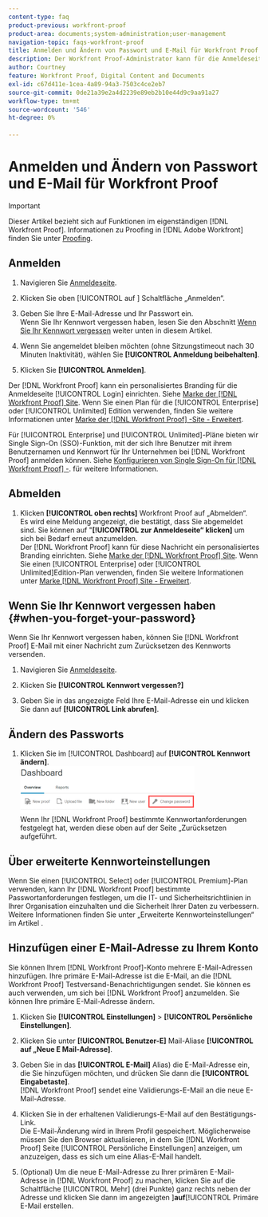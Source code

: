 ```yaml
---
content-type: faq
product-previous: workfront-proof
product-area: documents;system-administration;user-management
navigation-topic: faqs-workfront-proof
title: Anmelden und Ändern von Passwort und E-Mail für Workfront Proof
description: Der Workfront Proof-Administrator kann für die Anmeldeseite ein personalisiertes Branding einrichten. Siehe Workfront Proof-Website mit Branding. Wenn Sie einen Plan für Unternehmen oder eine unbegrenzte Edition verwenden, finden Sie weitere Informationen unter Brand Workfront Proof-Site - Erweitert .
author: Courtney
feature: Workfront Proof, Digital Content and Documents
exl-id: c67d411e-1cea-4a89-94a3-7503c4ce2eb7
source-git-commit: 0de21a39e2a4d2239e89eb2b10e44d9c9aa91a27
workflow-type: tm+mt
source-wordcount: '546'
ht-degree: 0%

---
```


# Anmelden und Ändern von Passwort und E-Mail für Workfront Proof

>[!IMPORTANT]
>
>Dieser Artikel bezieht sich auf Funktionen im eigenständigen [!DNL Workfront Proof]. Informationen zu Proofing in [!DNL Adobe Workfront] finden Sie unter [Proofing](../../../review-and-approve-work/proofing/proofing.md).

## Anmelden

1. Navigieren Sie [Anmeldeseite](https://app.proofhq.com/login).

1. Klicken Sie oben [!UICONTROL  auf ] Schaltfläche „Anmelden“.
1. Geben Sie Ihre E-Mail-Adresse und Ihr Passwort ein.\
   Wenn Sie Ihr Kennwort vergessen haben, lesen Sie den Abschnitt [Wenn Sie Ihr Kennwort vergessen](#when-you-forget-your-password) weiter unten in diesem Artikel.

1. Wenn Sie angemeldet bleiben möchten (ohne Sitzungstimeout nach 30 Minuten Inaktivität), wählen Sie **[!UICONTROL Anmeldung beibehalten]**.
1. Klicken Sie **[!UICONTROL Anmelden]**.

Der [!DNL Workfront Proof] kann ein personalisiertes Branding für die Anmeldeseite [!UICONTROL Login] einrichten. Siehe [Marke der  [!DNL Workfront Proof] Site](../../../workfront-proof/wp-acct-admin/branding/brand-wp-site.md). Wenn Sie einen Plan für die [!UICONTROL Enterprise] oder [!UICONTROL Unlimited] Edition verwenden, finden Sie weitere Informationen unter [Marke der  [!DNL Workfront Proof] -Site - Erweitert](../../../workfront-proof/wp-acct-admin/branding/brand-wp-site-advanced.md).

Für [!UICONTROL Enterprise] und [!UICONTROL Unlimited]-Pläne bieten wir Single Sign-On (SSO)-Funktion, mit der sich Ihre Benutzer mit ihrem Benutzernamen und Kennwort für Ihr Unternehmen bei [!DNL Workfront Proof] anmelden können. Siehe [Konfigurieren von Single Sign-On für  [!DNL Workfront Proof] -](../../../workfront-proof/wp-acct-admin/account-settings/configure-sso-for-wp-users.md). für weitere Informationen.

## Abmelden

1. Klicken **[!UICONTROL oben rechts]** Workfront Proof auf „Abmelden“.\
   Es wird eine Meldung angezeigt, die bestätigt, dass Sie abgemeldet sind. Sie können auf &quot;**[!UICONTROL zur Anmeldeseite“ klicken]** um sich bei Bedarf erneut anzumelden.\
   Der [!DNL Workfront Proof] kann für diese Nachricht ein personalisiertes Branding einrichten. Siehe [Marke der  [!DNL Workfront Proof] Site](../../../workfront-proof/wp-acct-admin/branding/brand-wp-site.md). Wenn Sie einen [!UICONTROL Enterprise] oder [!UICONTROL Unlimited]Edition-Plan verwenden, finden Sie weitere Informationen unter [Marke  [!DNL Workfront Proof] Site - Erweitert](../../../workfront-proof/wp-acct-admin/branding/brand-wp-site-advanced.md).

## Wenn Sie Ihr Kennwort vergessen haben {#when-you-forget-your-password}

Wenn Sie Ihr Kennwort vergessen haben, können Sie [!DNL Workfront Proof] E-Mail mit einer Nachricht zum Zurücksetzen des Kennworts versenden.

1. Navigieren Sie [Anmeldeseite](https://app.proofhq.com/login).

1. Klicken Sie **[!UICONTROL Kennwort vergessen?]**
1. Geben Sie in das angezeigte Feld Ihre E-Mail-Adresse ein und klicken Sie dann auf **[!UICONTROL Link abrufen]**.

## Ändern des Passworts

1. Klicken Sie im [!UICONTROL Dashboard] auf **[!UICONTROL Kennwort ändern]**.\
   ![change_passwort.png](assets/change-passowrd-350x95.png)\
   Wenn Ihr [!DNL Workfront Proof] bestimmte Kennwortanforderungen festgelegt hat, werden diese oben auf der Seite „Zurücksetzen aufgeführt.

## Über erweiterte Kennworteinstellungen

Wenn Sie einen [!UICONTROL Select] oder [!UICONTROL Premium]-Plan verwenden, kann Ihr [!DNL Workfront Proof] bestimmte Passwortanforderungen festlegen, um die IT- und Sicherheitsrichtlinien in Ihrer Organisation einzuhalten und die Sicherheit Ihrer Daten zu verbessern. Weitere Informationen finden Sie unter „Erweiterte Kennworteinstellungen“ im Artikel .

## Hinzufügen einer E-Mail-Adresse zu Ihrem Konto

Sie können Ihrem [!DNL Workfront Proof]-Konto mehrere E-Mail-Adressen hinzufügen. Ihre primäre E-Mail-Adresse ist die E-Mail, an die [!DNL Workfront Proof] Testversand-Benachrichtigungen sendet. Sie können es auch verwenden, um sich bei [!DNL Workfront Proof] anzumelden. Sie können Ihre primäre E-Mail-Adresse ändern.

1. Klicken Sie **[!UICONTROL Einstellungen]** > **[!UICONTROL Persönliche Einstellungen]**.

1. Klicken Sie unter **[!UICONTROL Benutzer-E]** Mail-Aliase **[!UICONTROL auf „Neue E Mail-Adresse]**.

1. Geben Sie in das **[!UICONTROL E-Mail]** Alias) die E-Mail-Adresse ein, die Sie hinzufügen möchten, und drücken Sie dann die **[!UICONTROL Eingabetaste]**.\
   [!DNL Workfront Proof] sendet eine Validierungs-E-Mail an die neue E-Mail-Adresse.

1. Klicken Sie in der erhaltenen Validierungs-E-Mail auf den Bestätigungs-Link.\
   Die E-Mail-Änderung wird in Ihrem Profil gespeichert. Möglicherweise müssen Sie den Browser aktualisieren, in dem Sie [!DNL Workfront Proof] Seite [!UICONTROL Persönliche Einstellungen] anzeigen, um anzuzeigen, dass es sich um eine Alias-E-Mail handelt.
1. (Optional) Um die neue E-Mail-Adresse zu Ihrer primären E-Mail-Adresse in [!DNL Workfront Proof] zu machen, klicken Sie auf die Schaltfläche [!UICONTROL Mehr] (drei Punkte) ganz rechts neben der Adresse und klicken Sie dann im angezeigten ]**auf**[!UICONTROL  Primäre E-Mail erstellen.
